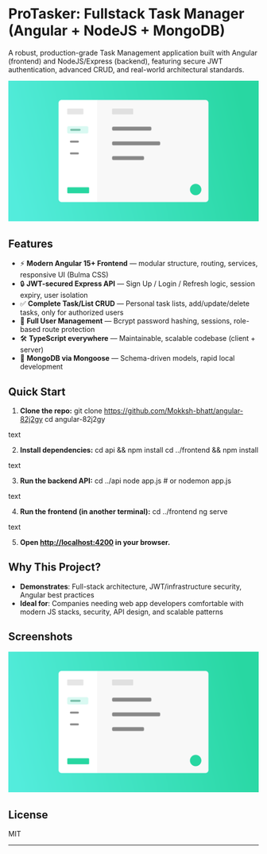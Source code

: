 # ProTasker: Fullstack Task Manager (Angular + NodeJS + MongoDB)

A robust, production-grade Task Management application built with Angular (frontend) and NodeJS/Express (backend), featuring secure JWT authentication, advanced CRUD, and real-world architectural standards.

![App_UI](App_Illustration.png)

## Features

- ⚡ **Modern Angular 15+ Frontend** — modular structure, routing, services, responsive UI (Bulma CSS)
- 🔒 **JWT-secured Express API** — Sign Up / Login / Refresh logic, session expiry, user isolation
- ✅ **Complete Task/List CRUD** — Personal task lists, add/update/delete tasks, only for authorized users
- 🧑 **Full User Management** — Bcrypt password hashing, sessions, role-based route protection
- 🛠️ **TypeScript everywhere** — Maintainable, scalable codebase (client + server)
- 🔗 **MongoDB via Mongoose** — Schema-driven models, rapid local development

## Quick Start

1. **Clone the repo:**
git clone https://github.com/Mokksh-bhatt/angular-82j2gy
cd angular-82j2gy

text

2. **Install dependencies:**
cd api && npm install
cd ../frontend && npm install

text

3. **Run the backend API:**
cd ../api
node app.js # or nodemon app.js

text

4. **Run the frontend (in another terminal):**
cd ../frontend
ng serve

text

5. **Open [http://localhost:4200](http://localhost:4200) in your browser.**

## Why This Project?

- **Demonstrates**: Full-stack architecture, JWT/infrastructure security, Angular best practices
- **Ideal for**: Companies needing web app developers comfortable with modern JS stacks, security, API design, and scalable patterns

## Screenshots

![UI Example](App_Illustration.png)

## License

MIT

---

